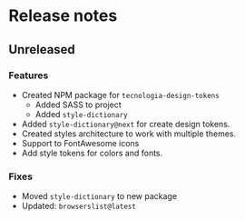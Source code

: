# Release notes

## Unreleased

### Features

- Created NPM package for `tecnologia-design-tokens`
  - Added SASS to project
  - Added `style-dictionary`
- Added `style-dictionary@next` for create design tokens.
- Created styles architecture to work with multiple themes.
- Support to FontAwesome icons
- Add style tokens for colors and fonts.

### Fixes

- Moved `style-dictionary` to new package
- Updated: `browserslist@latest`
